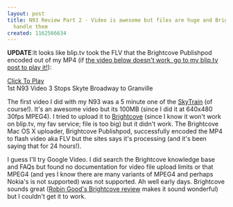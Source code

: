```yaml
---
layout: post
title: N93 Review Part 2 - Video is awesome but files are huge and Brightcove can't
  handle them
created: 1162566634
---
```

<p><strong>UPDATE</strong>:It looks like blip.tv took the FLV that the Brightcove Publishpod encoded out of my MP4 (if <a href="http://blip.tv/file/95910/">the video below doesn't work, go to my blip.tv post to play it!</a>):</p> 															<div id="blip_movie_content_99404"><a href="http://blip.tv/file/get/Roland-3StopsSkyte636.flv" onclick="play_blip_movie_99404(); return false;"><img src="http://blip.tv/file/get/Roland-3StopsSkyte636.flv.jpg" border="0" alt="" title="Click To Play" /></a><br /><a href="http://blip.tv/file/get/Roland-3StopsSkyte636.flv" onclick="play_blip_movie_99404(); return false;">Click To Play</a></div>										<div class="blip_description">1st N93 Video 3 Stops Skyte Broadway to Granville<br /></div><p> The first video I did with my N93 was a 5 minute one of the <a href="http://flickr.com/photos/roland/tags/skyte">SkyTrain</a> (of course!). It&#39;s an awesome video but its 100MB (since I did it at 640x480 30fps MPEG4). I tried to upload it to <a href="http://studio.brightcove.com/">Brightcove</a> (since I know it won&#39;t work on blip.tv, my fav service; file is too big) but it didn&#39;t work. The Brightcove Mac OS X uploader, Brightcove Publishpod, successfully encoded the MP4 to flash video aka FLV but the sites says it&#39;s processing (and it&#39;s been saying that for 24 hours!).  </p><p> I guess I&#39;ll try Google Video. I did search the Brightcove knowledge base and FAQs but found no documentation for video file upload limits or that MPEG4 (and yes I know there are many variants of MPEG4 and perhaps Nokia&#39;s is not supported) was not supported.  Ah well early days. Brightcove sounds great (<a href="http://blog.brightcove.com/blog/2006/10/robin_good_revi.html">Robin Good&#39;s Brightcove review</a> makes it sound wonderful) but I couldn&#39;t get it to work. </p>
